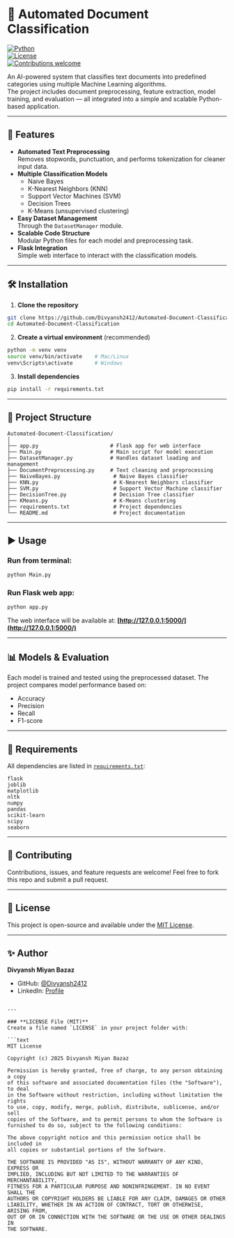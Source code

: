 # 📄 Automated Document Classification

[![Python](https://img.shields.io/badge/Python-3.8%2B-blue)](https://www.python.org/)  
[![License](https://img.shields.io/badge/License-MIT-green.svg)](LICENSE)  
[![Contributions welcome](https://img.shields.io/badge/Contributions-Welcome-brightgreen.svg?style=flat)](../../issues)

An AI-powered system that classifies text documents into predefined categories using multiple Machine Learning algorithms.  
The project includes document preprocessing, feature extraction, model training, and evaluation — all integrated into a simple and scalable Python-based application.

---

## 🚀 Features
- **Automated Text Preprocessing**  
  Removes stopwords, punctuation, and performs tokenization for cleaner input data.
- **Multiple Classification Models**  
  - Naive Bayes  
  - K-Nearest Neighbors (KNN)  
  - Support Vector Machines (SVM)  
  - Decision Trees  
  - K-Means (unsupervised clustering)
- **Easy Dataset Management**  
  Through the `DatasetManager` module.
- **Scalable Code Structure**  
  Modular Python files for each model and preprocessing task.
- **Flask Integration**  
  Simple web interface to interact with the classification models.

---

## 🛠️ Installation

1. **Clone the repository**
```bash
git clone https://github.com/Divyansh2412/Automated-Document-Classification.git
cd Automated-Document-Classification
````

2. **Create a virtual environment** (recommended)

```bash
python -m venv venv
source venv/bin/activate    # Mac/Linux
venv\Scripts\activate       # Windows
```

3. **Install dependencies**

```bash
pip install -r requirements.txt
```

---

## 📂 Project Structure

```
Automated-Document-Classification/
│
├── app.py                       # Flask app for web interface
├── Main.py                      # Main script for model execution
├── DatasetManager.py            # Handles dataset loading and management
├── DocumentPreprocessing.py     # Text cleaning and preprocessing
├── NaiveBayes.py                 # Naive Bayes classifier
├── KNN.py                        # K-Nearest Neighbors classifier
├── SVM.py                        # Support Vector Machine classifier
├── DecisionTree.py               # Decision Tree classifier
├── KMeans.py                     # K-Means clustering
├── requirements.txt              # Project dependencies
└── README.md                     # Project documentation
```

---

## ▶️ Usage

### Run from terminal:

```bash
python Main.py
```

### Run Flask web app:

```bash
python app.py
```

The web interface will be available at:
**[http://127.0.0.1:5000/](http://127.0.0.1:5000/)**

---

## 📊 Models & Evaluation

Each model is trained and tested using the preprocessed dataset.
The project compares model performance based on:

* Accuracy
* Precision
* Recall
* F1-score

---

## 📌 Requirements

All dependencies are listed in [`requirements.txt`](requirements.txt):

```
flask
joblib
matplotlib
nltk
numpy
pandas
scikit-learn
scipy
seaborn
```

---

## 🤝 Contributing

Contributions, issues, and feature requests are welcome!
Feel free to fork this repo and submit a pull request.

---

## 📜 License

This project is open-source and available under the [MIT License](LICENSE).

---

## ✨ Author

**Divyansh Miyan Bazaz**

* GitHub: [@Divyansh2412](https://github.com/Divyansh2412)
* LinkedIn: [Profile](https://www.linkedin.com/in/divyansh-miyan-bazaz-723792231/)

````

---

### **LICENSE File (MIT)**
Create a file named `LICENSE` in your project folder with:

```text
MIT License

Copyright (c) 2025 Divyansh Miyan Bazaz

Permission is hereby granted, free of charge, to any person obtaining a copy
of this software and associated documentation files (the "Software"), to deal
in the Software without restriction, including without limitation the rights
to use, copy, modify, merge, publish, distribute, sublicense, and/or sell
copies of the Software, and to permit persons to whom the Software is
furnished to do so, subject to the following conditions:

The above copyright notice and this permission notice shall be included in
all copies or substantial portions of the Software.

THE SOFTWARE IS PROVIDED "AS IS", WITHOUT WARRANTY OF ANY KIND, EXPRESS OR
IMPLIED, INCLUDING BUT NOT LIMITED TO THE WARRANTIES OF MERCHANTABILITY,
FITNESS FOR A PARTICULAR PURPOSE AND NONINFRINGEMENT. IN NO EVENT SHALL THE
AUTHORS OR COPYRIGHT HOLDERS BE LIABLE FOR ANY CLAIM, DAMAGES OR OTHER
LIABILITY, WHETHER IN AN ACTION OF CONTRACT, TORT OR OTHERWISE, ARISING FROM,
OUT OF OR IN CONNECTION WITH THE SOFTWARE OR THE USE OR OTHER DEALINGS IN
THE SOFTWARE.
````

